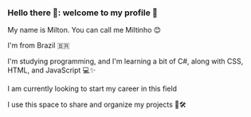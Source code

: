### Hello there 👋: welcome to my profile 💜
My name is Milton. You can call me Miltinho 😊

I'm from Brazil 🇧🇷 

I'm studying programming, and I'm learning a bit of C#, along with CSS, HTML, and JavaScript 💻✨

I am currently looking to start my career in this field 

I use this space to share and organize my projects 📂🛠️
